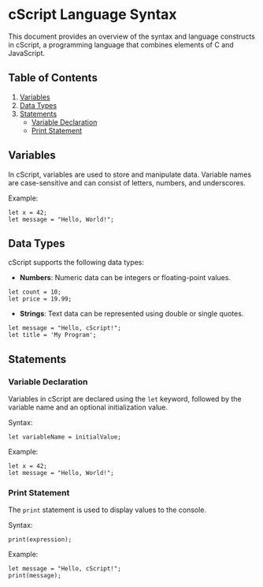 # cScript Language Syntax

This document provides an overview of the syntax and language constructs in cScript, a programming language that combines elements of C and JavaScript.

## Table of Contents

1. [Variables](#variables)
2. [Data Types](#data-types)
3. [Statements](#statements)
   - [Variable Declaration](#variable-declaration)
   - [Print Statement](#print-statement)

## Variables

In cScript, variables are used to store and manipulate data. Variable names are case-sensitive and can consist of letters, numbers, and underscores.

Example:

```cscript
let x = 42;
let message = "Hello, World!";
```

## Data Types

cScript supports the following data types:

- **Numbers**: Numeric data can be integers or floating-point values.

```cscript
let count = 10;
let price = 19.99;
```

- **Strings**: Text data can be represented using double or single quotes.

```cscript
let message = "Hello, cScript!";
let title = 'My Program';
```

## Statements

### Variable Declaration

Variables in cScript are declared using the `let` keyword, followed by the variable name and an optional initialization value.

Syntax:

```cscript
let variableName = initialValue;
```

Example:

```cscript
let x = 42;
let message = "Hello, World!";
```

### Print Statement

The `print` statement is used to display values to the console.

Syntax:

```cscript
print(expression);
```

Example:

```cscript
let message = "Hello, cScript!";
print(message);
```